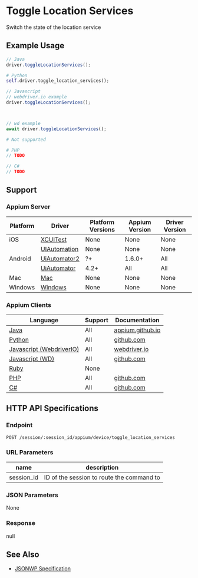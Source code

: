 # Toggle Location Services

Switch the state of the location service

## Example Usage

```java
// Java
driver.toggleLocationServices();

```

```python
# Python
self.driver.toggle_location_services();

```

```javascript
// Javascript
// webdriver.io example
driver.toggleLocationServices();



// wd example
await driver.toggleLocationServices();

```

```ruby
# Not supported
```

```php
# PHP
// TODO

```

```csharp
// C#
// TODO

```

## Support

### Appium Server

| Platform | Driver                                                   | Platform Versions | Appium Version | Driver Version |
| -------- | -------------------------------------------------------- | ----------------- | -------------- | -------------- |
| iOS      | [XCUITest](/docs/en/drivers/ios-xcuitest.md)             | None              | None           | None           |
|          | [UIAutomation](/docs/en/drivers/ios-uiautomation.md)     | None              | None           | None           |
| Android  | [UiAutomator2](/docs/en/drivers/android-uiautomator2.md) | ?+                | 1.6.0+         | All            |
|          | [UiAutomator](/docs/en/drivers/android-uiautomator.md)   | 4.2+              | All            | All            |
| Mac      | [Mac](/docs/en/drivers/mac.md)                           | None              | None           | None           |
| Windows  | [Windows](/docs/en/drivers/windows.md)                   | None              | None           | None           |

### Appium Clients

| Language                                                             | Support | Documentation                                                                                                                     |
| -------------------------------------------------------------------- | ------- | --------------------------------------------------------------------------------------------------------------------------------- |
| [Java](https://github.com/appium/java-client/releases/latest)        | All     | [appium.github.io](http://appium.github.io/java-client/io/appium/java_client/android/AndroidDriver.html#toggleLocationServices--) |
| [Python](https://github.com/appium/python-client/releases/latest)    | All     | [github.com](https://github.com/appium/python-client/blob/master/appium/webdriver/webdriver.py#L774)                              |
| [Javascript (WebdriverIO)](http://webdriver.io/index.html)           | All     | [webdriver.io](http://webdriver.io/api/mobile/toggleLocationServices.html)                                                        |
| [Javascript (WD)](https://github.com/admc/wd/releases/latest)        | All     | [github.com](https://github.com/admc/wd/blob/master/lib/commands.js#L2758)                                                        |
| [Ruby](https://github.com/appium/ruby_lib/releases/latest)           | None    |                                                                                                                                   |
| [PHP](https://github.com/appium/php-client/releases/latest)          | All     | [github.com](https://github.com/appium/php-client/)                                                                               |
| [C#](https://github.com/appium/appium-dotnet-driver/releases/latest) | All     | [github.com](https://github.com/appium/appium-dotnet-driver/)                                                                     |

## HTTP API Specifications

### Endpoint

`POST /session/:session_id/appium/device/toggle_location_services`

### URL Parameters

| name       | description                               |
| ---------- | ----------------------------------------- |
| session_id | ID of the session to route the command to |

### JSON Parameters

None

### Response

null

## See Also

* [JSONWP Specification](https://github.com/appium/appium-base-driver/blob/master/lib/mjsonwp/routes.js#L405)